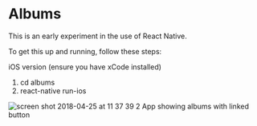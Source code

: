 # Albums

This is an early experiment in the use of React Native.

To get this up and running, follow these steps:

iOS version (ensure you have xCode installed)
1) cd albums
2) react-native run-ios


![screen shot 2018-04-25 at 11 37 39 2](https://user-images.githubusercontent.com/25869284/39240972-531fd8f0-487d-11e8-8e18-2ec707b7e7c3.png)
App showing albums with linked button



